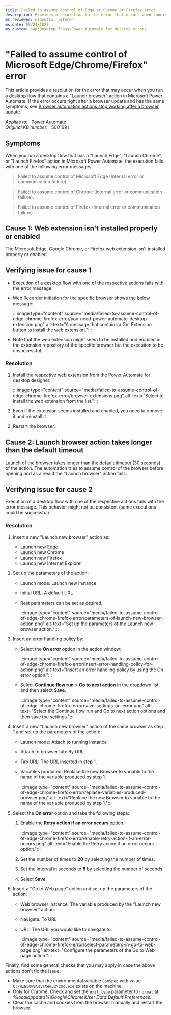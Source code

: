 ```yaml
---
title: Failed to assume control of Edge or Chrome or Firefox error
description: Provides a resolution to the error that occurs when running a desktop flow that has a "Launch browser" action in Power Automate.
ms.reviewer: nimoutzo, jefernn
ms.date: 05/24/2023
ms.custom: sap:Desktop flows\Power Automate for desktop errors
---
```

# "Failed to assume control of Microsoft Edge/Chrome/Firefox" error

This article provides a resolution for the error that may occur when you run a desktop flow that contains a "Launch browser" action in Microsoft Power Automate. If the error occurs right after a browser update and has the same symptoms, see [Browser automation actions stop working after a browser update](browser-automation-error-after-chromium-update.md).

_Applies to:_ &nbsp; Power Automate  
_Original KB number:_ &nbsp; 5001691

## Symptoms

When you run a desktop flow that has a "Launch Edge", "Launch Chrome", or "Launch Firefox" action in Microsoft Power Automate, the execution fails with one of the following error messages:

> Failed to assume control of Microsoft Edge (Internal error or communication failure).

> Failed to assume control of Chrome (Internal error or communication failure).

> Failed to assume control of Firefox (Internal error or communication failure)

## Cause 1: Web extension isn't installed properly or enabled

The Microsoft Edge, Google Chrome, or Firefox web extension isn't installed properly or enabled.

## Verifying issue for cause 1

- Execution of a desktop flow with one of the respective actions fails with the error message.
- Web Recorder initiation for the specific browser shows the below message:

  :::image type="content" source="media/failed-to-assume-control-of-edge-chrome-firefox-error/you-need-power-automate-desktop-extension.png" alt-text="A message that contains a Get Extension button to install the web extension.":::

- Note that the web extension might seem to be installed and enabled in the extension repository of the specific browser but the execution to be unsuccessful.

### Resolution

1. Install the respective web extension from the Power Automate for desktop designer.

   :::image type="content" source="media/failed-to-assume-control-of-edge-chrome-firefox-error/browser-extensions.png" alt-text="Select to install the web extension from the list.":::

2. Even if the extension seems installed and enabled, you need to remove it and reinstall it.
3. Restart the browser.

## Cause 2: Launch browser action takes longer than the default timeout

Launch of the browser takes longer than the default timeout (30 seconds) of the action. The automation tries to assume control of the browser before opening and as a result the "Launch browser" action fails.

## Verifying issue for cause 2

Execution of a desktop flow with one of the respective actions fails with the error message. This behavior might not be consistent (some executions could be successful).

### Resolution

1. Insert a new "Launch new browser" action as:
    - Launch new Edge
    - Launch new Chrome
    - Launch new Firefox
    - Launch new Internet Explorer

2. Set up the parameters of the action:
    - Launch mode: Launch new Instance
    - Initial URL: A default URL
    - Rest parameters can be set as desired.

      :::image type="content" source="media/failed-to-assume-control-of-edge-chrome-firefox-error/parameters-of-launch-new-browser-action.png" alt-text="Set up the parameters of the Launch new browser action.":::

3. Insert an error handling policy by:
    - Select the **On error** option in the action window:

      :::image type="content" source="media/failed-to-assume-control-of-edge-chrome-firefox-error/insert-error-handling-policy-for-action.png" alt-text="Insert an error handling policy by using the On error option.":::

    - Select **Continue flow run** > **Go to next action** in the dropdown list, and then select **Save**.

      :::image type="content" source="media/failed-to-assume-control-of-edge-chrome-firefox-error/save-settings-on-error.png" alt-text="Select the Continue flow run and Go to next action options and then save the settings.":::

4. Insert a new "Launch new browser" action of the same browser as step 1 and set up the parameters of the action:
    - Launch mode: Attach to running instance
    - Attach to browser tab: By URL
    - Tab URL: The URL inserted in step 1.
    - Variables produced: Replace the new Browser to variable to the name of the variable produced by step 1.

        :::image type="content" source="media/failed-to-assume-control-of-edge-chrome-firefox-error/replace-variables-produced-browser.png" alt-text="Replace the new Browser to variable to the name of the variable produced by step 1.":::

5. Select the **On error** option and take the following steps:
    1. Enable the **Retry action if an error occurs** option.

       :::image type="content" source="media/failed-to-assume-control-of-edge-chrome-firefox-error/enable-retry-action-if-an-error-occurs.png" alt-text="Enable the Retry action if an error occurs option.":::

    2. Set the number of times to **20** by selecting the number of times.
    3. Set the interval in seconds to **5** by selecting the number of seconds.
    4. Select **Save**.

6. Insert a "Go to Web page" action and set up the parameters of the action:
    - Web browser instance: The variable produced by the "Launch new browser" action.
    - Navigate: To URL
    - URL: The URL you would like to navigate to.

      :::image type="content" source="media/failed-to-assume-control-of-edge-chrome-firefox-error/select-parameters-in-go-to-web-page.png" alt-text="Configure the parameters of the Go to Web page action.":::

Finally, find some general checks that you may apply in case the above actions don't fix the issue:

- Make sure that the environmental variable `ComSpec` with value `C:\WINDOWS\system32\cmd.exe` exists on the machine.
- Only for Chrome: Check and set the `exit_type` parameter to `normal` at _%localappdata%\Google\Chrome\User Data\Default\Preferences_.
- Clear the cache and cookies from the browser manually and restart the browser.
